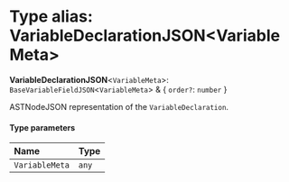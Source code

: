 # Type alias: VariableDeclarationJSON\<VariableMeta>

**VariableDeclarationJSON**<`VariableMeta`>: `BaseVariableFieldJSON`<`VariableMeta`> & { `order?`: `number`  }

ASTNodeJSON representation of the `VariableDeclaration`.

#### Type parameters

| Name | Type |
| :------ | :------ |
| `VariableMeta` | `any` |
